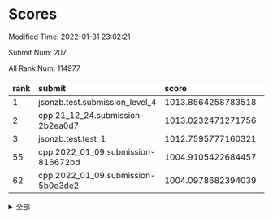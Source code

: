 # Scores

Modified Time: 2022-01-31 23:02:21

Submit Num: 207

All Rank Num: 114977

| rank |               submit               |       score        |       sigma        | pk_num |
| :--- | :--------------------------------- | :----------------- | :----------------- | :----- |
| 1    | jsonzb.test.submission_level_4     | 1013.8564258783518 | 0.8370347755727529 | 2222   |
| 2    | cpp.21_12_24.submission-2b2ea0d7   | 1013.0232471271756 | 0.8295113722431128 | 2223   |
| 3    | jsonzb.test.test_1                 | 1012.7595777160321 | 0.8177345895325517 | 2220   |
| 55   | cpp.2022_01_09.submission-816672bd | 1004.9105422684457 | 0.7140891007111437 | 2228   |
| 62   | cpp.2022_01_09.submission-5b0e3de2 | 1004.0978682394039 | 0.7198946416524954 | 2219   |


<details>
<summary>全部</summary>

| rank |                 submit                 |       score        |       sigma        | pk_num |
| :--- | :------------------------------------- | :----------------- | :----------------- | :----- |
| 1    | jsonzb.test.submission_level_4         | 1013.8564258783518 | 0.8370347755727529 | 2222   |
| 2    | cpp.21_12_24.submission-2b2ea0d7       | 1013.0232471271756 | 0.8295113722431128 | 2223   |
| 3    | jsonzb.test.test_1                     | 1012.7595777160321 | 0.8177345895325517 | 2220   |
| 4    | gobigger.level_3.submission_level_3_45 | 1012.6368219758942 | 0.7979797454994544 | 2226   |
| 5    | gobigger.level_3.submission_level_3_36 | 1012.5103507335854 | 0.7768722997197653 | 2221   |
| 6    | gobigger.level_3.submission_level_3_25 | 1011.3978593183523 | 0.784192481446315  | 2225   |
| 7    | gobigger.level_3.submission_level_3_8  | 1011.3448727121239 | 0.7979719504453769 | 2224   |
| 8    | gobigger.level_3.submission_level_3_39 | 1010.8635032183699 | 0.7725097956493381 | 2221   |
| 9    | gobigger.level_3.submission_level_3_0  | 1010.8145242071516 | 0.7691316580271409 | 2220   |
| 10   | gobigger.level_3.submission_level_3_35 | 1010.6800403266762 | 0.8093989482402106 | 2220   |
| 11   | gobigger.level_3.submission_level_3_12 | 1010.534331424587  | 0.7647069797532128 | 2227   |
| 12   | gobigger.level_3.submission_level_3_40 | 1010.4308121863256 | 0.7575755822299189 | 2223   |
| 13   | gobigger.level_3.submission_level_3_33 | 1010.4212397771396 | 0.7542431729242545 | 2223   |
| 14   | gobigger.level_3.submission_level_3_31 | 1010.3470020938572 | 0.7836226352377819 | 2221   |
| 15   | gobigger.level_3.submission_level_3_18 | 1010.3356839040466 | 0.7462188449018021 | 2220   |
| 16   | gobigger.level_3.submission_level_3_49 | 1010.2703578281543 | 0.766373526901066  | 2226   |
| 17   | gobigger.level_3.submission_level_3_4  | 1010.1140523035546 | 0.7769889946333159 | 2225   |
| 18   | gobigger.level_3.submission_level_3_2  | 1010.0969766342027 | 0.7601021471347956 | 2220   |
| 19   | gobigger.level_3.submission_level_3_28 | 1010.0888253652957 | 0.763086546432815  | 2227   |
| 20   | gobigger.level_3.submission_level_3_14 | 1010.0630619830747 | 0.7517195672658701 | 2222   |
| 21   | gobigger.level_3.submission_level_3_38 | 1010.0048541704849 | 0.7646739796467739 | 2216   |
| 22   | gobigger.level_3.submission_level_3_9  | 1010.0036275959936 | 0.7633039029077704 | 2224   |
| 23   | gobigger.level_3.submission_level_3_48 | 1009.9398634980297 | 0.7338280878024526 | 2223   |
| 24   | gobigger.level_3.submission_level_3_26 | 1009.9367600527302 | 0.7530084707009226 | 2219   |
| 25   | gobigger.level_3.submission_level_3_24 | 1009.9108870535009 | 0.7412527359417752 | 2223   |
| 26   | gobigger.level_3.submission_level_3_30 | 1009.8849710219788 | 0.765322445586041  | 2222   |
| 27   | gobigger.level_3.submission_level_3_37 | 1009.8655901191195 | 0.7793943202630197 | 2218   |
| 28   | gobigger.level_3.submission_level_3_15 | 1009.7832298396081 | 0.7372679869745963 | 2223   |
| 29   | gobigger.level_3.submission_level_3_27 | 1009.6909404237313 | 0.7471366880748577 | 2221   |
| 30   | gobigger.level_3.submission_level_3_10 | 1009.6701269907464 | 0.7431545535567773 | 2221   |
| 31   | gobigger.level_3.submission_level_3_13 | 1009.5967314723954 | 0.7689110957812529 | 2225   |
| 32   | gobigger.level_3.submission_level_3_21 | 1009.5653277421986 | 0.7468786332118922 | 2227   |
| 33   | gobigger.level_3.submission_level_3_5  | 1009.5590240245166 | 0.7526577001343778 | 2216   |
| 34   | gobigger.level_3.submission_level_3_29 | 1009.54163427188   | 0.7574150285608275 | 2220   |
| 35   | gobigger.level_3.submission_level_3_42 | 1009.4725849084067 | 0.7574966224454646 | 2217   |
| 36   | gobigger.level_3.submission_level_3_16 | 1009.380717117071  | 0.7326149004694992 | 2218   |
| 37   | gobigger.level_3.submission_level_3_3  | 1009.3426313154888 | 0.7535556703326188 | 2223   |
| 38   | gobigger.level_3.submission_level_3_6  | 1009.3056063834729 | 0.759655128120137  | 2216   |
| 39   | gobigger.level_3.submission_level_3_7  | 1009.2966458121889 | 0.743423787420551  | 2218   |
| 40   | gobigger.level_3.submission_level_3_20 | 1009.2847235904773 | 0.7570004150725463 | 2224   |
| 41   | gobigger.level_3.submission_level_3_41 | 1009.2077575181414 | 0.7582803833281984 | 2221   |
| 42   | gobigger.level_3.submission_level_3_22 | 1009.2044292767179 | 0.7528763418529116 | 2218   |
| 43   | gobigger.level_3.submission_level_3_43 | 1009.1918835643572 | 0.7523012545208154 | 2220   |
| 44   | gobigger.level_3.submission_level_3_11 | 1009.178912637673  | 0.7498098670170802 | 2223   |
| 45   | gobigger.level_3.submission_level_3_19 | 1009.1269834318219 | 0.7554625362869153 | 2219   |
| 46   | gobigger.level_3.submission_level_3_1  | 1009.0449538406153 | 0.7416391800255978 | 2219   |
| 47   | gobigger.level_3.submission_level_3_47 | 1008.9645027222292 | 0.7415807148839316 | 2226   |
| 48   | gobigger.level_3.submission_level_3_23 | 1008.9633318543957 | 0.7540395381500614 | 2219   |
| 49   | gobigger.level_3.submission_level_3_34 | 1008.9584738649767 | 0.7375517623777542 | 2221   |
| 50   | gobigger.level_3.submission_level_3_44 | 1008.8312169320126 | 0.7235848706991347 | 2223   |
| 51   | gobigger.level_3.submission_level_3_32 | 1008.520642806273  | 0.7549874247868656 | 2225   |
| 52   | gobigger.level_3.submission_level_3_46 | 1008.3124632306668 | 0.7342908825010398 | 2225   |
| 53   | gobigger.level_3.submission_level_3_17 | 1007.807768141026  | 0.7569928291963884 | 2220   |
| 54   | gobigger.level_1.submission_level_1_30 | 1005.5496624982159 | 0.7236333696423183 | 2217   |
| 55   | cpp.2022_01_09.submission-816672bd     | 1004.9105422684457 | 0.7140891007111437 | 2228   |
| 56   | gobigger.level_1.submission_level_1_8  | 1004.8105985018299 | 0.7139641065356899 | 2219   |
| 57   | gobigger.level_1.submission_level_1_22 | 1004.6911768943065 | 0.7232640530847616 | 2226   |
| 58   | gobigger.level_1.submission_level_1_17 | 1004.4559414311819 | 0.7049681318953918 | 2222   |
| 59   | gobigger.level_1.submission_level_1_1  | 1004.2218615939706 | 0.7225266171979451 | 2222   |
| 60   | gobigger.level_1.submission_level_1_6  | 1004.165143139377  | 0.706196726492137  | 2221   |
| 61   | gobigger.level_1.submission_level_1_14 | 1004.1433971644002 | 0.7144520217793591 | 2223   |
| 62   | cpp.2022_01_09.submission-5b0e3de2     | 1004.0978682394039 | 0.7198946416524954 | 2219   |
| 63   | gobigger.level_1.submission_level_1_34 | 1004.0809114184366 | 0.7194206724113958 | 2221   |
| 64   | gobigger.level_1.submission_level_1_32 | 1004.0538770285677 | 0.7218734932939297 | 2223   |
| 65   | gobigger.level_1.submission_level_1_19 | 1003.9390192734344 | 0.7094577329712461 | 2219   |
| 66   | gobigger.level_1.submission_level_1_49 | 1003.9374341787237 | 0.7082932619750874 | 2226   |
| 67   | gobigger.level_1.submission_level_1_29 | 1003.912349541178  | 0.7194691926511749 | 2225   |
| 68   | gobigger.level_1.submission_level_1_39 | 1003.8442459202693 | 0.7115003986339252 | 2220   |
| 69   | gobigger.level_1.submission_level_1_31 | 1003.7951364995918 | 0.7135779646178161 | 2219   |
| 70   | gobigger.level_1.submission_level_1_26 | 1003.6677140932419 | 0.7159021951374775 | 2220   |
| 71   | gobigger.level_1.submission_level_1_21 | 1003.5945366915545 | 0.7209637719708797 | 2222   |
| 72   | gobigger.level_1.submission_level_1_42 | 1003.5455597448175 | 0.7228376779347795 | 2227   |
| 73   | gobigger.level_1.submission_level_1_41 | 1003.5294710207901 | 0.7137499480279048 | 2229   |
| 74   | gobigger.level_1.submission_level_1_12 | 1003.4781408327428 | 0.709914517372938  | 2218   |
| 75   | gobigger.level_1.submission_level_1_43 | 1003.4611479342839 | 0.7219039594430666 | 2227   |
| 76   | gobigger.level_1.submission_level_1_10 | 1003.4235640707869 | 0.7239948066856384 | 2219   |
| 77   | gobigger.level_1.submission_level_1_13 | 1003.410577741879  | 0.7239987515604787 | 2221   |
| 78   | gobigger.level_1.submission_level_1_15 | 1003.3774272301747 | 0.7293447574246746 | 2220   |
| 79   | gobigger.level_1.submission_level_1_24 | 1003.2448681036306 | 0.7142752520544058 | 2222   |
| 80   | gobigger.level_1.submission_level_1_44 | 1003.222037280807  | 0.7236079535342385 | 2227   |
| 81   | gobigger.level_1.submission_level_1_46 | 1003.1971878917634 | 0.7178629308285197 | 2220   |
| 82   | gobigger.level_1.submission_level_1_23 | 1003.1828310824329 | 0.7151621030049834 | 2223   |
| 83   | gobigger.level_1.submission_level_1_40 | 1003.1795974960214 | 0.7239412909208026 | 2226   |
| 84   | gobigger.level_1.submission_level_1_38 | 1003.1441059772526 | 0.7103971575965058 | 2219   |
| 85   | gobigger.level_1.submission_level_1_48 | 1003.0903283621207 | 0.7157828151727622 | 2220   |
| 86   | gobigger.level_1.submission_level_1_0  | 1003.0741069779341 | 0.7087732784232819 | 2224   |
| 87   | gobigger.level_1.submission_level_1_35 | 1003.0179669296915 | 0.7085638316847362 | 2222   |
| 88   | gobigger.level_1.submission_level_1_3  | 1003.0043390527793 | 0.7067996763818533 | 2225   |
| 89   | gobigger.level_1.submission_level_1_47 | 1002.97408978073   | 0.7126106180400734 | 2223   |
| 90   | gobigger.level_1.submission_level_1_5  | 1002.8428190523814 | 0.7208397537221135 | 2223   |
| 91   | gobigger.level_1.submission_level_1_9  | 1002.8273482720384 | 0.7111836701177904 | 2220   |
| 92   | gobigger.level_1.submission_level_1_37 | 1002.7621517347517 | 0.720059352731019  | 2223   |
| 93   | gobigger.level_1.submission_level_1_33 | 1002.7426571751032 | 0.7073613983948254 | 2220   |
| 94   | gobigger.level_1.submission_level_1_25 | 1002.6419467070514 | 0.7109971618971737 | 2217   |
| 95   | gobigger.level_1.submission_level_1_45 | 1002.594470148395  | 0.7193648150673168 | 2216   |
| 96   | gobigger.level_1.submission_level_1_16 | 1002.5156464509802 | 0.7118904547716763 | 2220   |
| 97   | gobigger.level_1.submission_level_1_28 | 1002.4778828978788 | 0.7177514890074271 | 2220   |
| 98   | gobigger.level_1.submission_level_1_20 | 1002.3411960197232 | 0.7091025823361937 | 2225   |
| 99   | gobigger.level_1.submission_level_1_27 | 1002.2636537607845 | 0.7153714953297315 | 2226   |
| 100  | gobigger.level_1.submission_level_1_4  | 1002.1969844291073 | 0.7159907114701898 | 2221   |
| 101  | gobigger.level_1.submission_level_1_18 | 1002.1823595401421 | 0.6981941450557269 | 2215   |
| 102  | gobigger.level_1.submission_level_1_11 | 1001.8676811397972 | 0.7050680037082924 | 2224   |
| 103  | gobigger.level_1.submission_level_1_2  | 1001.7275707258481 | 0.7068032122745728 | 2223   |
| 104  | gobigger.level_1.submission_level_1_36 | 1001.6678563138375 | 0.7087408529224486 | 2216   |
| 105  | gobigger.level_1.submission_level_1_7  | 1000.9777101402688 | 0.7099778575025797 | 2219   |
| 106  | gobigger.random.submission_random_45   | 997.158103074199   | 0.7001649832855062 | 2217   |
| 107  | gobigger.random.submission_random_35   | 996.9649541952137  | 0.7017444024075189 | 2223   |
| 108  | gobigger.random.submission_random_22   | 996.8542581131312  | 0.7056673909393528 | 2222   |
| 109  | gobigger.random.submission_random_26   | 996.752509701714   | 0.6968287794901851 | 2225   |
| 110  | gobigger.random.submission_random_38   | 996.7013768291655  | 0.7053071664890757 | 2227   |
| 111  | gobigger.random.submission_random_43   | 996.6728828137907  | 0.7107304121472813 | 2228   |
| 112  | gobigger.random.submission_random_36   | 996.6702154312989  | 0.7046980001035907 | 2219   |
| 113  | gobigger.random.submission_random_19   | 996.659575131698   | 0.7096413101387996 | 2223   |
| 114  | gobigger.random.submission_random_28   | 996.558963342508   | 0.7263562522904922 | 2217   |
| 115  | gobigger.random.submission_random_1    | 996.5505320610744  | 0.7153070659080555 | 2226   |
| 116  | gobigger.random.submission_random_23   | 996.5381276348005  | 0.7095647649035424 | 2219   |
| 117  | gobigger.random.submission_random_34   | 996.4774934245021  | 0.6996508818418151 | 2217   |
| 118  | gobigger.random.submission_random_16   | 996.4434369598837  | 0.7042508329258308 | 2222   |
| 119  | gobigger.random.submission_random_21   | 996.2970984109372  | 0.7005333800850738 | 2218   |
| 120  | gobigger.random.submission_random_6    | 996.1817674901117  | 0.7173702638991323 | 2221   |
| 121  | gobigger.random.submission_random_47   | 996.1626131833714  | 0.7151852237145191 | 2219   |
| 122  | gobigger.random.submission_random_11   | 996.1503486951565  | 0.7081151042889163 | 2223   |
| 123  | gobigger.random.submission_random_8    | 996.1379324697164  | 0.6992889177927987 | 2225   |
| 124  | gobigger.random.submission_random_20   | 996.1229318525203  | 0.7074787450533108 | 2221   |
| 125  | gobigger.random.submission_random_12   | 996.107649782597   | 0.7015364067818898 | 2221   |
| 126  | gobigger.random.submission_random_5    | 995.939258268234   | 0.7144713247945791 | 2225   |
| 127  | gobigger.random.submission_random_17   | 995.9275640237952  | 0.7027640688163889 | 2228   |
| 128  | gobigger.random.submission_random_37   | 995.9200591745739  | 0.7299189949497952 | 2225   |
| 129  | gobigger.random.submission_random_49   | 995.9144579331344  | 0.7092494076479281 | 2225   |
| 130  | gobigger.random.submission_random_42   | 995.9071956402267  | 0.70063260905243   | 2222   |
| 131  | gobigger.random.submission_random_18   | 995.8742794866185  | 0.7183401758364045 | 2222   |
| 132  | gobigger.random.submission_random_3    | 995.8158464016209  | 0.702287905236055  | 2220   |
| 133  | gobigger.random.submission_random_32   | 995.7756780942149  | 0.7286659016827011 | 2225   |
| 134  | gobigger.random.submission_random_24   | 995.6636469343297  | 0.7051060508494692 | 2225   |
| 135  | gobigger.random.submission_random_15   | 995.6348861467021  | 0.7070913790824088 | 2218   |
| 136  | gobigger.random.submission_random_27   | 995.6310313594005  | 0.7189208913687973 | 2223   |
| 137  | gobigger.random.submission_random_46   | 995.4785479364813  | 0.7071675105719778 | 2226   |
| 138  | gobigger.random.submission_random_48   | 995.4229444674623  | 0.7071575779335318 | 2228   |
| 139  | gobigger.random.submission_random_2    | 995.4005145771525  | 0.7128934619971329 | 2219   |
| 140  | gobigger.random.submission_random_30   | 995.3998651086179  | 0.7152670652594734 | 2223   |
| 141  | gobigger.random.submission_random_7    | 995.375137017298   | 0.7065486261432534 | 2223   |
| 142  | gobigger.random.submission_random_9    | 995.3466651302956  | 0.7110533389827416 | 2221   |
| 143  | gobigger.random.submission_random_31   | 995.3120684439436  | 0.7208439476872338 | 2227   |
| 144  | gobigger.random.submission_random_33   | 995.3091151113197  | 0.7123145330101976 | 2222   |
| 145  | gobigger.random.submission_random_14   | 995.2815481528299  | 0.712834791928097  | 2224   |
| 146  | gobigger.random.submission_random_0    | 995.2554006233207  | 0.699861879620089  | 2225   |
| 147  | gobigger.random.submission_random_25   | 995.2445164269807  | 0.7060400321705266 | 2220   |
| 148  | gobigger.random.submission_random_41   | 995.1234933079916  | 0.7181410172903855 | 2221   |
| 149  | gobigger.random.submission_random_40   | 995.0490207568539  | 0.7073921763954184 | 2223   |
| 150  | gobigger.random.submission_random_10   | 995.0484767789645  | 0.711712746068501  | 2228   |
| 151  | gobigger.random.submission_random_44   | 994.9786678943062  | 0.7190998898461697 | 2221   |
| 152  | gobigger.random.submission_random_29   | 994.8307207620405  | 0.7040705967186369 | 2216   |
| 153  | gobigger.random.submission_random_13   | 994.6364154695807  | 0.7060595738861714 | 2221   |
| 154  | gobigger.random.submission_random_39   | 994.5510594684008  | 0.7143854999065532 | 2220   |
| 155  | gobigger.level_2.submission_level_2_26 | 994.5433113855794  | 0.7139154557576703 | 2219   |
| 156  | gobigger.level_2.submission_level_2_34 | 994.2536616605147  | 0.7203238541334277 | 2219   |
| 157  | gobigger.random.submission_random_4    | 994.2134489344675  | 0.7211163220104707 | 2219   |
| 158  | gobigger.level_2.submission_level_2_27 | 993.8290097984454  | 0.7227698106123838 | 2226   |
| 159  | gobigger.level_2.submission_level_2_48 | 993.4881733266229  | 0.7303856601239682 | 2221   |
| 160  | gobigger.level_2.submission_level_2_15 | 993.3472380667008  | 0.726553040041312  | 2216   |
| 161  | gobigger.level_2.submission_level_2_9  | 993.3422933256784  | 0.7443215039577031 | 2216   |
| 162  | gobigger.level_2.submission_level_2_22 | 993.0845262198416  | 0.7344216202663298 | 2221   |
| 163  | gobigger.level_2.submission_level_2_8  | 993.064824204987   | 0.7458394161094853 | 2223   |
| 164  | gobigger.level_2.submission_level_2_11 | 993.0452423064379  | 0.7417491938069046 | 2221   |
| 165  | gobigger.level_2.submission_level_2_23 | 993.0275757635894  | 0.7411543211880579 | 2218   |
| 166  | gobigger.level_2.submission_level_2_31 | 993.0055505980039  | 0.7462928221266002 | 2226   |
| 167  | gobigger.level_2.submission_level_2_14 | 992.9480837749683  | 0.7614582495576786 | 2224   |
| 168  | gobigger.level_2.submission_level_2_35 | 992.916160158903   | 0.7355955703598295 | 2223   |
| 169  | gobigger.level_2.submission_level_2_0  | 992.8490047607121  | 0.731308266360157  | 2223   |
| 170  | gobigger.level_2.submission_level_2_44 | 992.788142327841   | 0.7311497167019686 | 2223   |
| 171  | gobigger.level_2.submission_level_2_21 | 992.7736168887944  | 0.7326370828744673 | 2222   |
| 172  | gobigger.level_2.submission_level_2_6  | 992.650547814843   | 0.7395143187921253 | 2227   |
| 173  | gobigger.level_2.submission_level_2_45 | 992.6110598727042  | 0.7498508995259192 | 2223   |
| 174  | gobigger.level_2.submission_level_2_17 | 992.5723658763495  | 0.7343390156785956 | 2223   |
| 175  | gobigger.level_2.submission_level_2_18 | 992.3187796197577  | 0.7697159798790101 | 2224   |
| 176  | gobigger.level_2.submission_level_2_49 | 992.2890128821759  | 0.7339937642976689 | 2221   |
| 177  | gobigger.level_2.submission_level_2_40 | 992.2353148967796  | 0.7458649132803422 | 2222   |
| 178  | gobigger.level_2.submission_level_2_5  | 992.2320826331251  | 0.7348409167674009 | 2224   |
| 179  | gobigger.level_2.submission_level_2_37 | 992.1803735400855  | 0.7654223351352428 | 2225   |
| 180  | gobigger.level_2.submission_level_2_25 | 992.170358281032   | 0.7475853520651854 | 2217   |
| 181  | gobigger.level_2.submission_level_2_24 | 992.1463403411465  | 0.7411714559752481 | 2219   |
| 182  | gobigger.level_2.submission_level_2_36 | 992.1205496408442  | 0.7379906122866183 | 2221   |
| 183  | gobigger.level_2.submission_level_2_46 | 991.9119932053577  | 0.73071422000775   | 2224   |
| 184  | gobigger.level_2.submission_level_2_29 | 991.897430170302   | 0.7452251934066331 | 2222   |
| 185  | gobigger.level_2.submission_level_2_41 | 991.8905783201357  | 0.7425711172272205 | 2222   |
| 186  | gobigger.level_2.submission_level_2_12 | 991.8803512173047  | 0.7411795731922776 | 2222   |
| 187  | gobigger.level_2.submission_level_2_30 | 991.8658390235606  | 0.7415968837228539 | 2213   |
| 188  | gobigger.level_2.submission_level_2_28 | 991.8162624280798  | 0.7529531858592503 | 2224   |
| 189  | gobigger.level_2.submission_level_2_38 | 991.7330531416765  | 0.7512552797066515 | 2220   |
| 190  | gobigger.level_2.submission_level_2_2  | 991.70709558437    | 0.7363040275170266 | 2220   |
| 191  | gobigger.level_2.submission_level_2_47 | 991.6885318166316  | 0.7469708903958945 | 2219   |
| 192  | gobigger.level_2.submission_level_2_1  | 991.6718147445732  | 0.7494408890936443 | 2218   |
| 193  | gobigger.level_2.submission_level_2_19 | 991.5154932853543  | 0.7341921246971677 | 2216   |
| 194  | gobigger.level_2.submission_level_2_13 | 991.4989723991881  | 0.7231868585079261 | 2227   |
| 195  | gobigger.level_2.submission_level_2_10 | 991.3408905214047  | 0.7461145699865923 | 2217   |
| 196  | gobigger.level_2.submission_level_2_7  | 991.2457181126297  | 0.7486688431161073 | 2220   |
| 197  | gobigger.level_2.submission_level_2_4  | 991.2156471411434  | 0.7489606510909663 | 2224   |
| 198  | gobigger.level_2.submission_level_2_16 | 991.1914007389281  | 0.7171632233964311 | 2219   |
| 199  | gobigger.level_2.submission_level_2_39 | 991.1333636061376  | 0.7563789445014483 | 2225   |
| 200  | gobigger.level_2.submission_level_2_33 | 991.079678524758   | 0.7516928841453451 | 2223   |
| 201  | gobigger.level_2.submission_level_2_3  | 990.9817600911773  | 0.7659497341580905 | 2222   |
| 202  | gobigger.level_2.submission_level_2_32 | 990.8673956756895  | 0.7593589874110026 | 2223   |
| 203  | gobigger.level_2.submission_level_2_42 | 990.4117718609565  | 0.7635017168835576 | 2223   |
| 204  | gobigger.level_2.submission_level_2_43 | 990.2508549854172  | 0.7454812148703599 | 2216   |
| 205  | gobigger.level_2.submission_level_2_20 | 990.1286086655756  | 0.7724708419371202 | 2218   |
| 206  | gobigger.none.submission_none_1        | 978.224372390229   | 1.1360746033546438 | 2220   |
| 207  | gobigger.none.submission_none_0        | 976.9914302842369  | 1.3012028070934483 | 2228   |

</details>